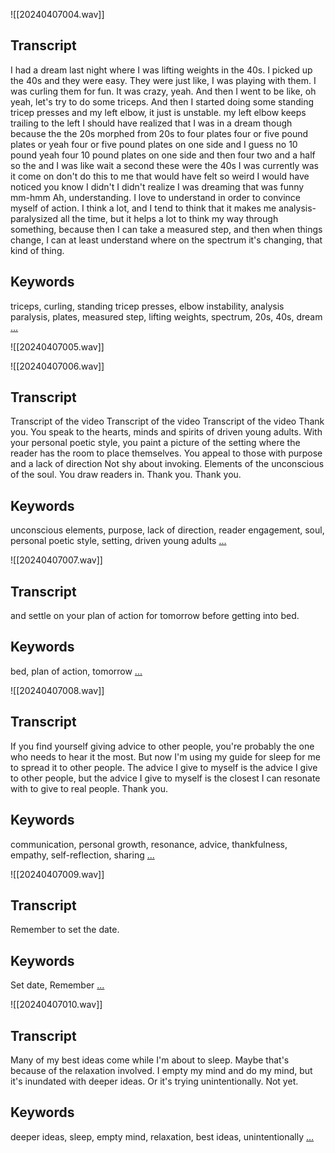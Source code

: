 ![[20240407004.wav]]
## Transcript
 I had a dream last night where I was lifting weights in the 40s. I picked up the 40s and they were easy. They were just like, I was playing with them. I was curling them for fun. It was crazy, yeah. And then I went to be like, oh yeah, let's try to do some triceps. And then I started doing some standing tricep presses and my left elbow, it just is unstable. my left elbow keeps trailing to the left I should have realized that I was in a dream though because the the 20s morphed from 20s to four plates four or five pound plates or yeah four or five pound plates on one side and I guess no 10 pound yeah four 10 pound plates on one side and then four two and a half so the and I was like wait a second these were the 40s I was currently was it come on don't do this to me that would have felt so weird I would have noticed you know I didn't I didn't realize I was dreaming that was funny mm-hmm Ah, understanding. I love to understand in order to convince myself of action. I think a lot, and I tend to think that it makes me analysis-paralysized all the time, but it helps a lot to think my way through something, because then I can take a measured step, and then when things change, I can at least understand where on the spectrum it's changing, that kind of thing.
## Keywords
triceps, curling, standing tricep presses, elbow instability, analysis paralysis, plates, measured step, lifting weights, spectrum, 20s, 40s, dream
[...](obsidian://swiftink_transcript_functions?id=f7563d36-9af8-43d4-b096-92d3c8413959)

![[20240407005.wav]]

![[20240407006.wav]]
## Transcript
 Transcript of the video Transcript of the video Transcript of the video Thank you. You speak to the hearts, minds and spirits of driven young adults. With your personal poetic style, you paint a picture of the setting where the reader has the room to place themselves. You appeal to those with purpose and a lack of direction Not shy about invoking. Elements of the unconscious of the soul. You draw readers in. Thank you. Thank you.
## Keywords
unconscious elements, purpose, lack of direction, reader engagement, soul, personal poetic style, setting, driven young adults
[...](obsidian://swiftink_transcript_functions?id=dc4bb35f-0973-4544-99fa-e86b684607d9)

![[20240407007.wav]]
## Transcript
 and settle on your plan of action for tomorrow before getting into bed.
## Keywords
bed, plan of action, tomorrow
[...](obsidian://swiftink_transcript_functions?id=fca1f2cf-6ddf-4863-93b1-968ae02eb336)

![[20240407008.wav]]
## Transcript
 If you find yourself giving advice to other people, you're probably the one who needs to hear it the most. But now I'm using my guide for sleep for me to spread it to other people. The advice I give to myself is the advice I give to other people, but the advice I give to myself is the closest I can resonate with to give to real people. Thank you.
## Keywords
communication, personal growth, resonance, advice, thankfulness, empathy, self-reflection, sharing
[...](obsidian://swiftink_transcript_functions?id=6db6b180-663d-4e4c-8d2c-8980bbd9f864)

![[20240407009.wav]]
## Transcript
 Remember to set the date.
## Keywords
Set date, Remember
[...](obsidian://swiftink_transcript_functions?id=b37756e2-ad38-4760-be58-d88e8fd2d7fb)

![[20240407010.wav]]
## Transcript
 Many of my best ideas come while I'm about to sleep. Maybe that's because of the relaxation involved. I empty my mind and do my mind, but it's inundated with deeper ideas. Or it's trying unintentionally. Not yet.
## Keywords
deeper ideas, sleep, empty mind, relaxation, best ideas, unintentionally
[...](obsidian://swiftink_transcript_functions?id=9026acf7-3e90-4b34-9037-cf95381a1bd0)